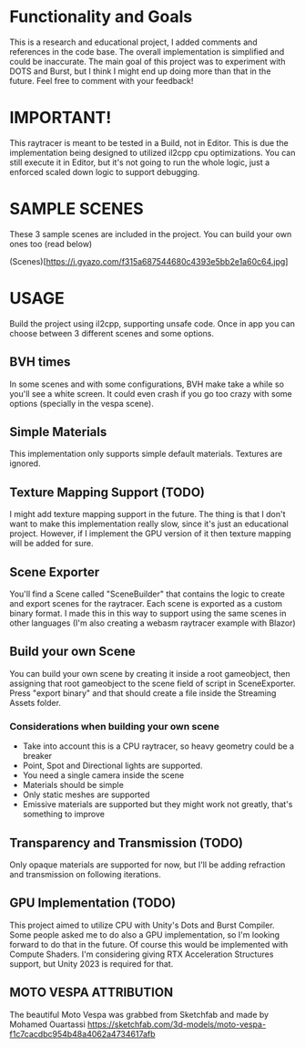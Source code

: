 # Functionality and Goals

This is a research and educational project, I added comments and references in the code base.
The overall implementation is simplified and could be inaccurate. The main goal of this project was to experiment with DOTS and Burst, but I think I might end up doing more than that in the future.
Feel free to comment with your feedback!

# IMPORTANT! 

This raytracer is meant to be tested in a Build, not in Editor.
This is due the implementation being designed to utilized il2cpp cpu optimizations.
You can still execute it in Editor, but it's not going to run the whole logic, just a enforced scaled down logic to support debugging.

# SAMPLE SCENES
These 3 sample scenes are included in the project. You can build your own ones too (read below)

(Scenes)[https://i.gyazo.com/f315a687544680c4393e5bb2e1a60c64.jpg]

# USAGE
Build the project using il2cpp, supporting unsafe code. 
Once in app you can choose between 3 different scenes and some options.

## BVH times 
In some scenes and with some configurations, BVH make take a while so you'll see a white screen.
It could even crash if you go too crazy with some options (specially in the vespa scene).

## Simple Materials
This implementation only supports simple default materials. Textures are ignored.

## Texture Mapping Support (TODO)
I might add texture mapping support in the future. The thing is that I don't want to make this implementation really slow, since it's just an educational project.
However, if I implement the GPU version of it then texture mapping will be added for sure.

## Scene Exporter
You'll find a Scene called "SceneBuilder" that contains the logic to create and export scenes for the raytracer.
Each scene is exported as a custom binary format. I made this in this way to support using the same scenes in other languages (I'm also creating a webasm raytracer example with Blazor)

## Build your own Scene
You can build your own scene by creating it inside a root gameobject, then assigning that root gameobject to the scene field of script in SceneExporter.
Press "export binary" and that should create a file inside the Streaming Assets folder.

### Considerations when building your own scene
* Take into account this is a CPU raytracer, so heavy geometry could be a breaker
* Point, Spot and Directional lights are supported.
* You need a single camera inside the scene
* Materials should be simple
* Only static meshes are supported
* Emissive materials are supported but they might work not greatly, that's something to improve

## Transparency and Transmission (TODO)

Only opaque materials are supported for now, but I'll be adding refraction and transmission on following iterations.

## GPU Implementation (TODO)
This project aimed to utilize CPU with Unity's Dots and Burst Compiler. 
Some people asked me to do also a GPU implementation, so I'm looking forward to do that in the future.
Of course this would be implemented with Compute Shaders. I'm considering giving RTX Acceleration Structures support, but Unity 2023 is required for that.

## MOTO VESPA ATTRIBUTION
The beautiful Moto Vespa was grabbed from Sketchfab and made by Mohamed Ouartassi 
https://sketchfab.com/3d-models/moto-vespa-f1c7cacdbc954b48a4062a4734617afb


